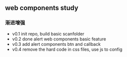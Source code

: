 web components study
---

### 渐进增强
* v0.1 init repo, build basic scanfolder
* v0.2 done alert web components basic feature
* v0.3 add alert components btn and callback
* v0.4 remove the hard code in css files, use js to config
